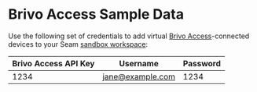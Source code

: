# Brivo Access Sample Data

Use the following set of credentials to add virtual [Brivo Access](../brivo-access.md)-connected devices to your Seam [sandbox workspace](../../core-concepts/workspaces/#sandbox-workspaces):

| Brivo Access API Key | Username         | Password |
| -------------------- | ---------------- | -------- |
| 1234                 | jane@example.com | 1234     |
